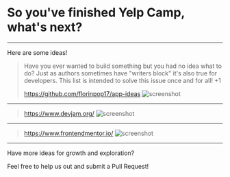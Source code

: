 # So you've finished Yelp Camp, what's next?

---

Here are some ideas!

> Have you ever wanted to build something but you had no idea what to do? Just as authors sometimes have "writers block" it's also true for developers. 
> This list is intended to solve this issue once and for all! +1
>
> https://github.com/florinpop17/app-ideas
![screenshot](https://i.imgur.com/wRvnvAJ.png)

---

> https://www.devjam.org/
![screenshot](https://i.imgur.com/4VpXzWR.png)

---

> https://www.frontendmentor.io/
![screenshot](https://i.imgur.com/qKiIqrc.png)

---

Have more ideas for growth and exploration?

Feel free to help us out and submit a Pull Request!
